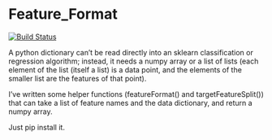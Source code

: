 # Feature_Format


[![Build Status](https://travis-ci.org/joemccann/dillinger.svg?branch=master)](https://travis-ci.org/joemccann/dillinger)

A python dictionary can’t be read directly into an sklearn classification or regression algorithm; instead, it needs a numpy array or a list of lists (each element of the list (itself a list) is a data point, and the elements of the smaller list are the features of that point).

I’ve written some helper functions (featureFormat() and targetFeatureSplit()) that can take a list of feature names and the data dictionary, and return a numpy array.

Just pip install it. 